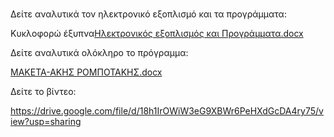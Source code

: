 # 
Δείτε αναλυτικά τον ηλεκτρονικό εξοπλισμό και τα προγράμματα:

Κυκλοφορώ έξυπνα[Ηλεκτρονικός εξοπλισμός και Προγράμματα.docx](https://github.com/tosxoleio-mou/-/files/7115445/default.docx)

Δείτε αναλυτικά ολόκληρο το πρόγραμμα:

[ΜΑΚΕΤΑ-ΑΚΗΣ ΡΟΜΠΟΤΑΚΗΣ.docx](https://github.com/tosxoleio-mou/-/files/7115443/-.docx)

Δείτε το βίντεο:


https://drive.google.com/file/d/18h1IrOWiW3eG9XBWr6PeHXdGcDA4ry75/view?usp=sharing


